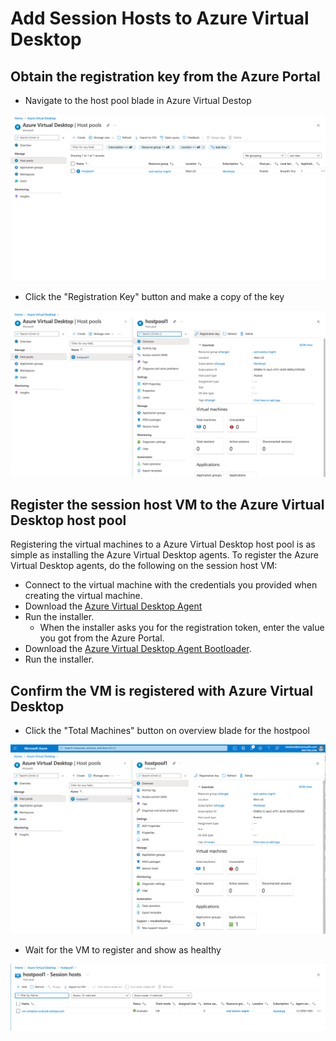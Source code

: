 # Add Session Hosts to Azure Virtual Desktop

## Obtain the registration key from the Azure Portal

- Navigate to the host pool blade in Azure Virtual Destop

![Host Pool](https://github.com/MSBrett/azfw_hybrid/raw/master/resources/Host_Pool.png)

- Click the "Registration Key" button and make a copy of the key

![Registration Key](https://github.com/MSBrett/azfw_hybrid/raw/master/resources/Registration_Key.png)

## Register the session host VM to the Azure Virtual Desktop host pool

Registering the virtual machines to a Azure Virtual Desktop host pool is as simple as installing the Azure Virtual Desktop agents.
To register the Azure Virtual Desktop agents, do the following on the session host VM:

- Connect to the virtual machine with the credentials you provided when creating the virtual machine.
- Download the [Azure Virtual Desktop Agent](https://query.prod.cms.rt.microsoft.com/cms/api/am/binary/RWrmXv)
- Run the installer.
  - When the installer asks you for the registration token, enter the value you got from the Azure Portal.
- Download the [Azure Virtual Desktop Agent Bootloader](https://query.prod.cms.rt.microsoft.com/cms/api/am/binary/RWrxrH).
- Run the installer.

## Confirm the VM is registered with Azure Virtual Desktop

- Click the "Total Machines" button on overview blade for the hostpool

![Wait for VM](https://github.com/MSBrett/azfw_hybrid/raw/master/resources/Confirm_VM_1.png)

- Wait for the VM to register and show as healthy

![Confirm VM Health](https://github.com/MSBrett/azfw_hybrid/raw/master/resources/Confirm_VM_2.png)